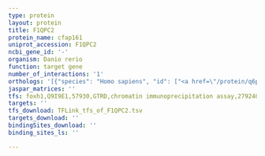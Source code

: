 ```yaml
---
type: protein
layout: protein
title: F1QPC2
protein_name: cfap161
uniprot_accession: F1QPC2
ncbi_gene_id: '-'
organism: Danio rerio
function: target gene
number_of_interactions: '1'
orthologs: '[{"species": "Homo sapiens", "id": ["<a href=\"/protein/q6p656\">Q6P656</a>"]}, {"species": "Mus musculus", "id": ["<a href=\"/protein/q6p8y0\">Q6P8Y0</a>"]}, {"species": "Rattus norvegicus", "id": ["<a href=\"/protein/b0bnd2\">B0BND2</a>"]}, {"species": "Drosophila melanogaster", "id": ["<a href=\"/protein/q4v4v0\">Q4V4V0</a>", "<a href=\"/protein/q8t3r9\">Q8T3R9</a>"]}]'
jaspar_matrices: ''
tfs: foxh1,Q9I9E1,57930,GTRD,chromatin immunoprecipitation assay,27924024%5Buid%5D,No
targets: ''
tfs_download: TFLink_tfs_of_F1QPC2.tsv
targets_download: ''
bindingSites_download: ''
binding_sites_ls: ''

---
```

